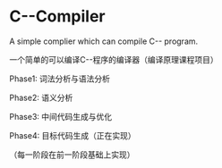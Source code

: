 # C--Compiler
A simple complier which can compile C-- program.

一个简单的可以编译C--程序的编译器（编译原理课程项目）

Phase1: 词法分析与语法分析

Phase2: 语义分析

Phase3: 中间代码生成与优化

Phase4: 目标代码生成（正在实现）

（每一阶段在前一阶段基础上实现）
